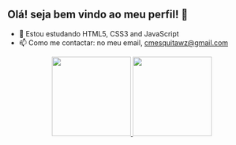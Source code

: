 ## Olá! seja bem vindo ao meu perfil! 👋

- 🌱 Estou estudando HTML5, CSS3 and JavaScript
- 📫 Como me contactar: no meu email, cmesquitawz@gmail.com

<div align="center" display="flex">
  <a href="https://github.com/cmesquitawz">
  <img height="160em" src="https://github-readme-stats.vercel.app/api?username=cmesquitawz&show_icons=true&theme=dracula&include_all_commits=true&count_private=true"/>
  <img height="160em" src="https://github-readme-stats.vercel.app/api/top-langs/?username=cmesquitawz&layout=compact&langs_count=7&theme=dracula"/>
</div>

